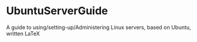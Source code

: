 # UbuntuServerGuide
A guide to using/setting-up/Administering Linux servers, based on Ubuntu, written LaTeX 
